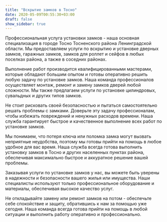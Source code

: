 ```yaml
---
title: "Вскрытие замков в Тосно"
date: 2020-05-09T00:55:30+03:00
draft: false
show_sidebar: true
---
```


Профессиональная услуга установки замков - наша основная специализация в городе Тосно Тосненского района Ленинградской области. Мы предоставляем услуги по вскрытию и установке дверных замков, гаражных замков, замков для роллет и сейфов в любых поселках района, а также в соседних районах.

Выполнение работ производится квалифицированными мастерами, которые обладают большим опытом и готовы оперативно решить любую задачу по установке замков. Наша команда профессионалов осуществляет монтаж, ремонт и замену замков дверей любой сложности. Мы также предлагаем услуги по установке цилиндровых, сувальдных и других типов замков.

Не стоит рисковать своей безопасностью и пытаться самостоятельно решать проблемы с замками. Доверьте эту задачу профессионалам, чтобы избежать повреждений и ненужных расходов времени. Наша служба гарантирует быстрое и качественное выполнение всех работ по установке замков.

Мы понимаем, что потеря ключа или поломка замка могут вызвать неприятные неудобства, поэтому мы готовы прийти на помощь в любое удобное для вас время. Наша служба всегда готова выполнить установку замков в Тосно и других населенных пунктах района, обеспечивая максимально быстрое и аккуратное решение вашей проблемы.

Заказывая услуги по установке замков у нас, вы можете быть уверены в надежности и безопасности вашего жилья или имущества. Наши специалисты используют только профессиональное оборудование и материалы, обеспечивая высокое качество услуг.

Не откладывайте замену или ремонт замков на потом - обеспечьте себе спокойствие и защиту, обратившись к нам за помощью уже сегодня. Наша команда всегда готова прийти на помощь в любой ситуации и выполнить работу оперативно и профессионально.